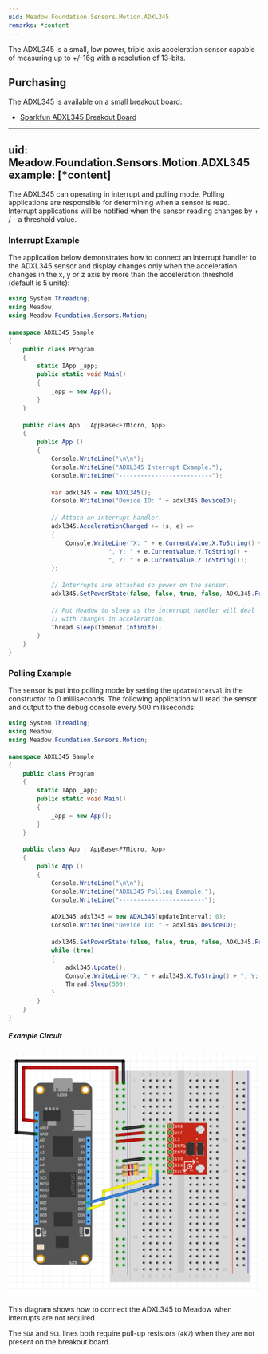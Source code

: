 ```yaml
---
uid: Meadow.Foundation.Sensors.Motion.ADXL345
remarks: *content
---
```


The ADXL345 is a small, low power, triple axis acceleration sensor capable of measuring up to +/-16g with a resolution of 13-bits.

## Purchasing

The ADXL345 is available on a small breakout board:

* [Sparkfun ADXL345 Breakout Board](https://www.sparkfun.com/products/9836)

---
uid: Meadow.Foundation.Sensors.Motion.ADXL345
example: [*content]
---

The ADXL345 can operating in interrupt and polling mode.  Polling applications are responsible for determining when a sensor is read.  Interrupt applications will be notified when the sensor reading changes by + / - a threshold value.

### Interrupt Example

The application below demonstrates how to connect an interrupt handler to the ADXL345 sensor and display changes only when the acceleration changes in the x, y or z axis by more than the acceleration threshold (default is 5 units):

```csharp
using System.Threading;
using Meadow;
using Meadow.Foundation.Sensors.Motion;

namespace ADXL345_Sample
{
    public class Program
    {
        static IApp _app; 
        public static void Main()
        {
            _app = new App();
        }
    }
    
    public class App : AppBase<F7Micro, App>
    {
        public App ()
        {
            Console.WriteLine("\n\n");
            Console.WriteLine("ADXL345 Interrupt Example.");
            Console.WriteLine("--------------------------");
            
            var adxl345 = new ADXL345();
            Console.WriteLine("Device ID: " + adxl345.DeviceID);
            
            // Attach an interrupt handler.            
            adxl345.AccelerationChanged += (s, e) =>
            {
                Console.WriteLine("X: " + e.CurrentValue.X.ToString() +
                            ", Y: " + e.CurrentValue.Y.ToString() +
                            ", Z: " + e.CurrentValue.Z.ToString());
            };

            // Interrupts are attached so power on the sensor.
            adxl345.SetPowerState(false, false, true, false, ADXL345.Frequency.EightHz);
            
            // Put Meadow to sleep as the interrupt handler will deal 
            // with changes in acceleration.
            Thread.Sleep(Timeout.Infinite);
        }
    }
}
```

### Polling Example

The sensor is put into polling mode by setting the `updateInterval` in the constructor to 0 milliseconds.  The following application will read the sensor and output to the debug console every 500 milliseconds:

```csharp
using System.Threading;
using Meadow;
using Meadow.Foundation.Sensors.Motion;

namespace ADXL345_Sample
{
    public class Program
    {
        static IApp _app; 
        public static void Main()
        {
            _app = new App();
        }
    }
    
    public class App : AppBase<F7Micro, App>
    {
        public App ()
        {
            Console.WriteLine("\n\n");
            Console.WriteLine("ADXL345 Polling Example.");
            Console.WriteLine("------------------------");
            
            ADXL345 adxl345 = new ADXL345(updateInterval: 0);
            Console.WriteLine("Device ID: " + adxl345.DeviceID);
            
            adxl345.SetPowerState(false, false, true, false, ADXL345.Frequency.EightHz);
            while (true)
            {
                adxl345.Update();
                Console.WriteLine("X: " + adxl345.X.ToString() + ", Y: " + adxl345.Y.ToString() + ", Z: " + adxl345.Z.ToString());
                Thread.Sleep(500);
            }
        }
    }
}
```

##### Example Circuit

![](/API_Assets/Meadow.Foundation.Sensors.Motion.ADXL345/ADXL345.svg)

This diagram shows how to connect the ADXL345 to Meadow when interrupts are not required.

The `SDA` and `SCL` lines both require pull-up resistors (`4k7`) when they are not present on the breakout board.
